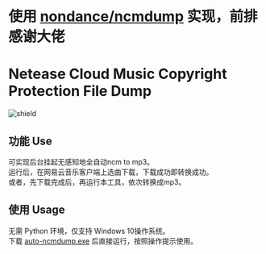 # 使用 [nondance/ncmdump](https://github.com/nondanee/ncmdump "nondance/ncmdump") 实现，前排感谢大佬

# Netease Cloud Music Copyright Protection File Dump

![shield](https://img.shields.io/badge/python-2.7%20%7C%203.4%2B-blue)

## 功能 Use

可实现后台挂起无感知地全自动ncm to mp3。  
运行后，在网易云音乐客户端上选曲下载，下载成功即转换成功。  
或者，先下载完成后，再运行本工具，依次转换成mp3。

## 使用 Usage

无需 Python 环境，仅支持 Windows 10操作系统。  
下载 [auto-ncmdump.exe](https://github.com/iKunpw/auto-ncmdump/releases/download/1.0/auto-ncmdump.exe "auto-ncmdump.exe")  后直接运行，按照操作提示使用。
